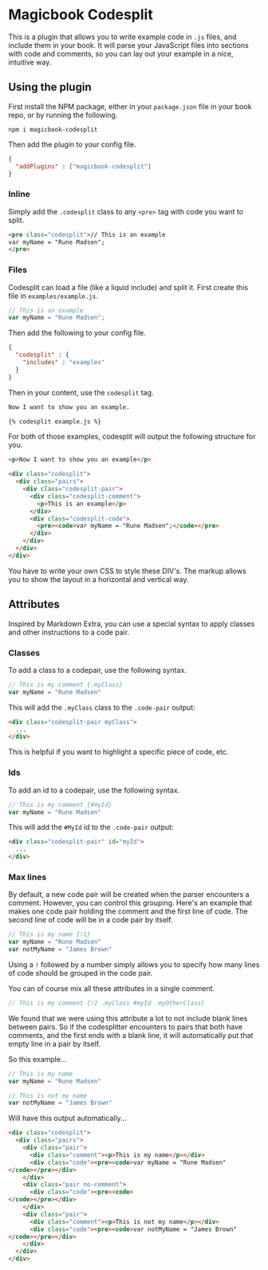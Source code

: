 # Magicbook Codesplit

This is a plugin that allows you to write example code in `.js` files, and include them in your book. It will parse your JavaScript files into sections with code and comments, so you can lay out your example in a nice, intuitive way.

## Using the plugin

First install the NPM package, either in your `package.json` file in your book repo, or by running the following.

```
npm i magicbook-codesplit
```

Then add the plugin to your config file.

```json
{
  "addPlugins" : ["magicbook-codesplit"]
}
```

### Inline

Simply add the `.codesplit` class to any `<pre>` tag with code you want to split.

```html
<pre class="codesplit">// This is an example
var myName = "Rune Madsen";
</pre>
```

### Files

Codesplit can load a file (like a liquid include) and split it. First create this file in `examples/example.js`.

```js
// This is an example
var myName = "Rune Madsen";
```

Then add the following to your config file.

```json
{
  "codesplit" : {
    "includes" : "examples"
  }
}
```

Then in your content, use the `codesplit` tag.

```md
Now I want to show you an example.

{% codesplit example.js %}
```

For both of those examples, codesplit will output the following structure for you.

```html
<p>Now I want to show you an example</p>

<div class="codesplit">
  <div class="pairs">
    <div class="codesplit-pair">
      <div class="codesplit-comment">
        <p>This is an example</p>
      </div>
      <div class="codesplit-code">
        <pre><code>var myName = "Rune Madsen";</code></pre>
      </div>
    </div>
  </div>
</div>
```

You have to write your own CSS to style these DIV's. The markup allows you to show the layout in a horizontal and vertical way.

## Attributes

Inspired by Markdown Extra, you can use a special syntax to apply classes and other instructions to a code pair.

### Classes

To add a class to a codepair, use the following syntax.

```js
// This is my comment {.myClass}
var myName = "Rune Madsen"
```

This will add the `.myClass` class to the `.code-pair` output:

```html
<div class="codesplit-pair myClass">
  ...
</div>
```

This is helpful if you want to highlight a specific piece of code, etc.

### Ids

To add an id to a codepair, use the following syntax.

```js
// This is my comment {#myId}
var myName = "Rune Madsen"
```

This will add the `#MyId` id to the `.code-pair` output:

```html
<div class="codesplit-pair" id="myId">
  ...
</div>
```

### Max lines

By default, a new code pair will be created when the parser encounters a comment. However, you can control this grouping. Here's an example that makes one code pair holding the comment and the first line of code. The second line of code will be in a code pair by itself.

```js
// This is my name {!1}
var myName = "Rune Madsen"
var notMyName = "James Brown"
```

Using a `!` followed by a number simply allows you to specify how many lines of code should be grouped in the code pair.

You can of course mix all these attributes in a single comment.

```js
// This is my comment {!2 .myClass #myId .myOtherClass}
```

We found that we were using this attribute a lot to not include blank lines between pairs. So if the codesplitter encounters to pairs that both have comments, and the first ends with a blank line, it will automatically put that empty line in a pair by itself.

So this example...

```js
// This is my name
var myName = "Rune Madsen"

// This is not my name
var notMyName = "James Brown"
```

Will have this output automatically...

```html
<div class="codesplit">
  <div class="pairs">
    <div class="pair">
      <div class="comment"><p>This is my name</p></div>
      <div class="code"><pre><code>var myName = "Rune Madsen"
</code></pre></div>
    </div>
    <div class="pair no-comment">
      <div class="code"><pre><code>
</code></pre></div>
    </div>
    <div class="pair">
      <div class="comment"><p>This is not my name</p></div>
      <div class="code"><pre><code>var notMyName = "James Brown"
</code></pre></div>
    </div>
  </div>
</div>
```
